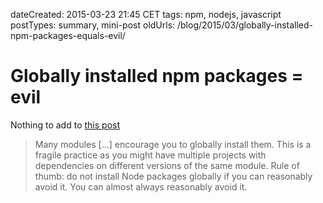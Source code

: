 dateCreated: 2015-03-23 21:45 CET
tags: npm, nodejs, javascript
postTypes: summary, mini-post
oldUrls: /blog/2015/03/globally-installed-npm-packages-equals-evil/

# Globally installed npm packages = evil

Nothing to add to [this post][42]

> Many modules [...] encourage you to globally install them. This is a fragile practice as you might have 
> multiple projects with dependencies on different versions of the same module. Rule of thumb: do not install 
> Node packages globally if you can reasonably avoid it. You can almost always reasonably avoid it.

[42]: https://medium.com/@brianleroux/es6-modules-amd-and-commonjs-c1acefbe6fc0
